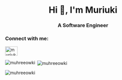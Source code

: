 <h1 align="center">Hi 👋, I'm Muriuki</h1>
<h3 align="center">A Software Engineer</h3>

<h3 align="left">Connect with me:</h3>
<p align="left">
<a href="https://linkedin.com/in/muriukimuchiri" target="blank"><img align="center" src="https://raw.githubusercontent.com/rahuldkjain/github-profile-readme-generator/master/src/images/icons/Social/linked-in-alt.svg" alt="muriukimuchiri" height="30" width="40" /></a>
</p>

<p><img align="left" src="https://github-readme-stats.vercel.app/api/top-langs?username=muhreeowki&show_icons=true&theme=dark&locale=en&layout=compact" alt="muhreeowki" /></p>

<p>&nbsp;<img align="center" src="https://github-readme-stats.vercel.app/api?username=muhreeowki&show_icons=true&theme=dark&locale=en" alt="muhreeowki" /></p>

<p><img align="center" src="https://github-readme-streak-stats.herokuapp.com/?user=muhreeowki&theme=dark" alt="muhreeowki" /></p>

